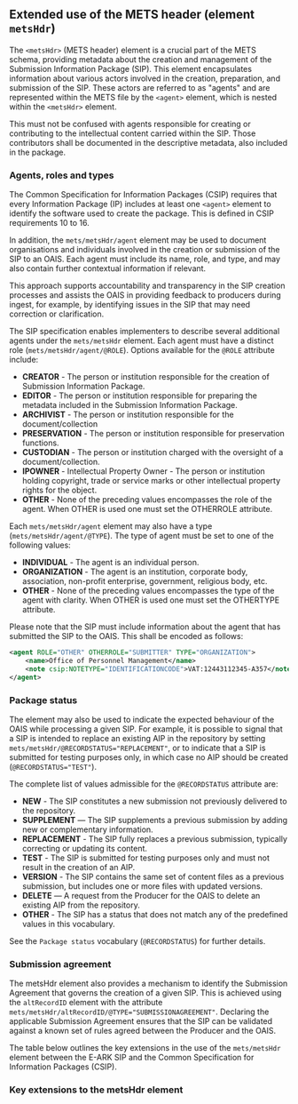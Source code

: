 ## Extended use of the METS header (element `metsHdr`)

The `<metsHdr>` (METS header) element is a crucial part of the METS schema, providing metadata about the creation and management of the Submission Information Package (SIP). This element encapsulates information about various actors involved in the creation, preparation, and submission of the SIP. These actors are referred to as "agents" and are represented within the METS file by the `<agent>` element, which is nested within the `<metsHdr>` element.

This must not be confused with agents responsible for creating or contributing to the intellectual content carried within the SIP. Those contributors shall be documented in the descriptive metadata, also included in the package.

### Agents, roles and types

The Common Specification for Information Packages (CSIP) requires that every Information Package (IP) includes at least one `<agent>` element to identify the software used to create the package. This is defined in CSIP requirements 10 to 16.

In addition, the `mets/metsHdr/agent` element may be used to document organisations and individuals involved in the creation or submission of the SIP to an OAIS. Each agent must include its name, role, and type, and may also contain further contextual information if relevant.

This approach supports accountability and transparency in the SIP creation processes and assists the OAIS in providing feedback to producers during ingest, for example, by identifying issues in the SIP that may need correction or clarification.

The SIP specification enables implementers to describe several additional agents under the `mets/metsHdr` element. Each agent must have a distinct role (`mets/metsHdr/agent/@ROLE`). Options available for the `@ROLE` attribute include:

- **CREATOR** - The person or institution responsible for the creation of Submission Information Package.
- **EDITOR** - The person or institution responsible for preparing the metadata included in the Submission Information Package.
- **ARCHIVIST** - The person or institution responsible for the document/collection
- **PRESERVATION** - The person or institution responsible for preservation functions.
- **CUSTODIAN** - The person or institution charged with the oversight of a document/collection.
- **IPOWNER** - Intellectual Property Owner - The person or institution holding copyright, trade or service marks or other intellectual property rights for the object.
- **OTHER** - None of the preceding values encompasses the role of the agent. When OTHER is used one must set the OTHERROLE attribute.

Each `mets/metsHdr/agent` element may also have a type (`mets/metsHdr/agent/@TYPE`). The type of agent must be set to one of the following values:

- **INDIVIDUAL** - The agent is an individual person.
- **ORGANIZATION** - The agent is an institution, corporate body, association, non-profit enterprise, government, religious body, etc.
- **OTHER** - None of the preceding values encompasses the type of the agent with clarity. When OTHER is used one must set the OTHERTYPE attribute.

Please note that the SIP must include information about the agent that has submitted the SIP to the OAIS. This shall be encoded as follows:

```xml
<agent ROLE="OTHER" OTHERROLE="SUBMITTER" TYPE="ORGANIZATION">
    <name>Office of Personnel Management</name>
    <note csip:NOTETYPE="IDENTIFICATIONCODE">VAT:12443112345-A357</note>
</agent>
```

### Package status

The <metsHdr> element may also be used to indicate the expected behaviour of the OAIS while processing a given SIP. For example, it is possible to signal that a SIP is intended to replace an existing AIP in the repository by setting `mets/metsHdr/@RECORDSTATUS="REPLACEMENT"`, or to indicate that a SIP is submitted for testing purposes only, in which case no AIP should be created (`@RECORDSTATUS="TEST"`).

The complete list of values admissible for the `@RECORDSTATUS` attribute are:

- **NEW** - The SIP constitutes a new submission not previously delivered to the repository.
- **SUPPLEMENT** — The SIP supplements a previous submission by adding new or complementary information.
- **REPLACEMENT** - The SIP fully replaces a previous submission, typically correcting or updating its content.
- **TEST** - The SIP is submitted for testing purposes only and must not result in the creation of an AIP.
- **VERSION** - The SIP contains the same set of content files as a previous submission, but includes one or more files with updated versions.
- **DELETE** — A request from the Producer for the OAIS to delete an existing AIP from the repository.
- **OTHER** - The SIP has a status that does not match any of the predefined values in this vocabulary.

See the `Package status` vocabulary (`@RECORDSTATUS`) for further details.

### Submission agreement

The metsHdr element also provides a mechanism to identify the Submission Agreement that governs the creation of a given SIP. This is achieved using the `altRecordID` element with the attribute `mets/metsHdr/altRecordID/@TYPE="SUBMISSIONAGREEMENT"`. Declaring the applicable Submission Agreement ensures that the SIP can be validated against a known set of rules agreed between the Producer and the OAIS.

The table below outlines the key extensions in the use of the `mets/metsHdr` element between the E-ARK SIP and the Common Specification for Information Packages (CSIP).

### Key extensions to the metsHdr element
